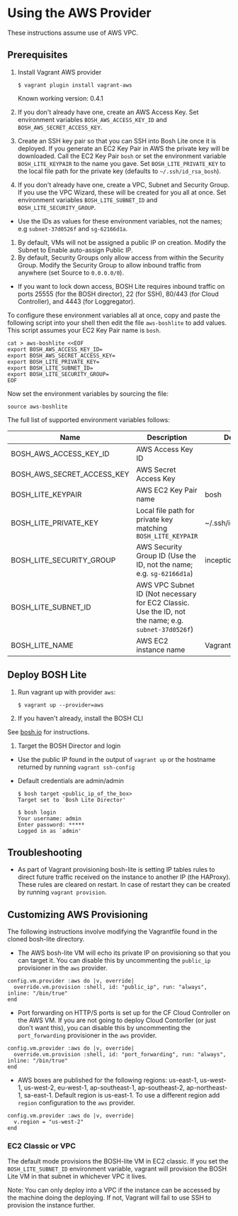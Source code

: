 # Using the AWS Provider

These instructions assume use of AWS VPC.

## Prerequisites

1. Install Vagrant AWS provider

    ```
    $ vagrant plugin install vagrant-aws
    ```

    Known working version: 0.4.1

1. If you don't already have one, create an AWS Access Key. Set environment variables `BOSH_AWS_ACCESS_KEY_ID` and `BOSH_AWS_SECRET_ACCESS_KEY`.
1. Create an SSH key pair so that you can SSH into Bosh Lite once it is deployed. If you generate an EC2 Key Pair in AWS the private key will be downloaded. Call the EC2 Key Pair `bosh` or set the environment variable `BOSH_LITE_KEYPAIR` to the name you gave. Set `BOSH_LITE_PRIVATE_KEY` to the local file path for the private key (defaults to `~/.ssh/id_rsa_bosh`). 
1. If you don't already have one, create a VPC, Subnet and Security Group. If you use the VPC Wizard, these will be created for you all at once. Set environment variables `BOSH_LITE_SUBNET_ID` and `BOSH_LITE_SECURITY_GROUP`. 
  - Use the IDs as values for these environment variables, not the names; e.g `subnet-37d0526f` and `sg-62166d1a`.
1. By default, VMs will not be assigned a public IP on creation. Modify the Subnet to Enable auto-assign Public IP.
1. By default, Security Groups only allow access from within the Security Group. Modify the Security Group to allow inbound traffic from anywhere (set Source to `0.0.0.0/0`). 
  - If you want to lock down access, BOSH Lite requires inbound traffic on ports 25555 (for the BOSH director), 22 (for SSH), 80/443 (for Cloud Controller), and 4443 (for Loggregator).

To configure these environment variables all at once, copy and paste the following script into your shell then edit the file `aws-boshlite` to add values. This script assumes your EC2 Key Pair name is `bosh`.

```
cat > aws-boshlite <<EOF
export BOSH_AWS_ACCESS_KEY_ID=
export BOSH_AWS_SECRET_ACCESS_KEY=
export BOSH_LITE_PRIVATE_KEY=
export BOSH_LITE_SUBNET_ID=
export BOSH_LITE_SECURITY_GROUP=
EOF
```
Now set the environment variables by sourcing the file:
```
source aws-boshlite
```

The full list of supported environment variables follows:

|Name|Description|Default|
|---|---|---|
|BOSH_AWS_ACCESS_KEY_ID     |AWS Access Key ID                    | |
|BOSH_AWS_SECRET_ACCESS_KEY |AWS Secret Access Key                | |
|BOSH_LITE_KEYPAIR          |AWS EC2 Key Pair name                |bosh|
|BOSH_LITE_PRIVATE_KEY      |Local file path for private key matching `BOSH_LITE_KEYPAIR` |~/.ssh/id_rsa_bosh|
|BOSH_LITE_SECURITY_GROUP   |AWS Security Group ID (Use the ID, not the name; e.g. `sg-62166d1a`) |inception|
|BOSH_LITE_SUBNET_ID        |AWS VPC Subnet ID (Not necessary for EC2 Classic. Use the ID, not the name; e.g. `subnet-37d0526f`) | |
|BOSH_LITE_NAME             |AWS EC2 instance name                |Vagrant|

## Deploy BOSH Lite

1. Run vagrant up with provider `aws`:

    ```
    $ vagrant up --provider=aws
    ```

1. If you haven't already, install the BOSH CLI

  See [bosh.io](http://bosh.io/docs/bosh-cli.html) for instructions.
  
1. Target the BOSH Director and login

  - Use the public IP found in the output of `vagrant up` or the hostname returned by running `vagrant ssh-config` 
  - Default credentials are admin/admin

    ```
    $ bosh target <public_ip_of_the_box>
    Target set to `Bosh Lite Director'

    $ bosh login
    Your username: admin
    Enter password: *****
    Logged in as `admin'
    ```

## Troubleshooting

- As part of Vagrant provisioning bosh-lite is setting IP tables rules to direct future traffic received on the instance to another IP (the HAProxy). These rules are cleared on restart. In case of restart they can be created by running `vagrant provision`.

## Customizing AWS Provisioning

The following instructions involve modifying the Vagrantfile found in the cloned bosh-lite directory.

- The AWS bosh-lite VM will echo its private IP on provisioning so that you can target it. You can disable this by uncommenting the `public_ip` provisioner in the `aws` provider.

```
config.vm.provider :aws do |v, override|
  override.vm.provision :shell, id: "public_ip", run: "always", inline: "/bin/true"
end
```

- Port forwarding on HTTP/S ports is set up for the CF Cloud Controller on the AWS VM. If you are not going to deploy Cloud Contorller (or just don't want this), you can disable this by uncommenting the `port_forwarding` provisioner in the `aws` provider.

```
config.vm.provider :aws do |v, override|
  override.vm.provision :shell, id: "port_forwarding", run: "always", inline: "/bin/true"
end
```

- AWS boxes are published for the following regions: us-east-1, us-west-1, us-west-2, eu-west-1, ap-southeast-1, ap-southeast-2, ap-northeast-1, sa-east-1. Default region is us-east-1. To use a different region add `region` configuration to the `aws` provider.

```
config.vm.provider :aws do |v, override|
  v.region = "us-west-2"
end
```

### EC2 Classic or VPC

The default mode provisions the BOSH-lite VM in EC2 classic. If you set the `BOSH_LITE_SUBNET_ID` environment variable, vagrant will provision the BOSH Lite VM in that subnet in whichever VPC it lives.

Note: You can only deploy into a VPC if the instance can be accessed by the machine doing the deploying. If not, Vagrant will fail to use SSH to provision the instance further.
